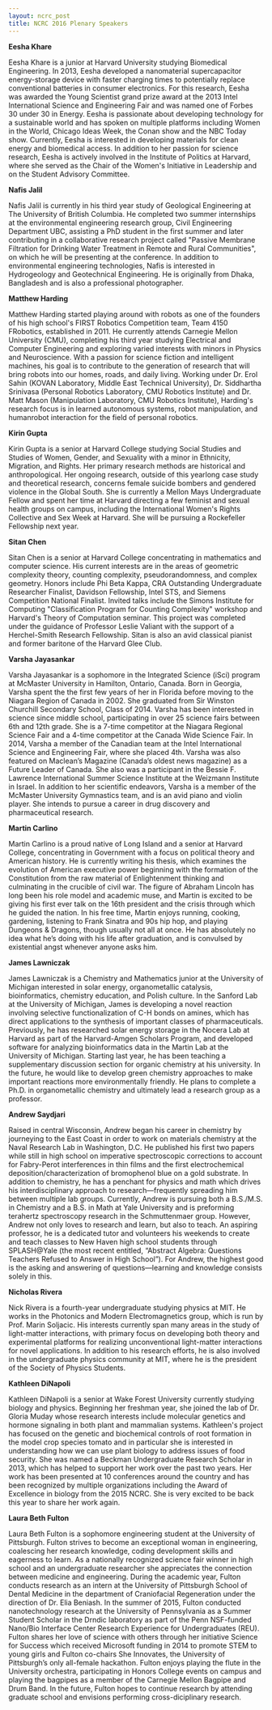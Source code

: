 ```yaml
---
layout: ncrc_post
title: NCRC 2016 Plenary Speakers
---
```



<b>Eesha Khare</b>

Eesha Khare is a junior at Harvard University studying Biomedical Engineering. In 2013, Eesha developed a nanomaterial supercapacitor energy-storage device with faster charging times to potentially replace conventional batteries in consumer electronics. For this research, Eesha was awarded the Young Scientist grand prize award at the 2013 Intel International Science and Engineering Fair and was named one of Forbes 30 under 30 in Energy. Eesha is passionate about developing technology for a sustainable world and has spoken on multiple platforms including Women in the World, Chicago Ideas Week, the Conan show and the NBC Today show. Currently, Eesha is interested in developing materials for clean energy and biomedical access. In addition to her passion for science research, Eesha is actively involved in the Institute of Politics at Harvard, where she served as the Chair of the Women's Initiative in Leadership and on the Student Advisory Committee.


<b>Nafis Jalil</b>

Nafis Jalil is currently in his third year study of Geological Engineering at The University of British Columbia. He completed two summer internships at the environmental engineering research group, Civil Engineering Department UBC, assisting a PhD student in the first summer and later contributing in a collaborative research project called "Passive Membrane Filtration for Drinking Water Treatment in Remote and Rural Communities", on which he will be presenting at the conference. In addition to environmental engineering technologies, Nafis is interested in Hydrogeology and Geotechnical Engineering. He is originally from Dhaka, Bangladesh and is also a professional photographer.

<b>Matthew Harding</b>

Matthew Harding started playing around with robots as one of the founders of his high school's FIRST Robotics Competition team, Team 4150 FRobotics, established in 2011. He currently attends Carnegie Mellon University (CMU), completing his third year studying Electrical and Computer Engineering and exploring varied interests with minors in Physics and Neuroscience. With a passion for science fiction and intelligent machines, his goal is to contribute to the generation of research that will bring robots into our homes, roads, and daily living. Working under Dr. Erol Sahin (KOVAN Laboratory, Middle East Technical University), Dr. Siddhartha Srinivasa (Personal Robotics Laboratory, CMU Robotics Institute) and Dr. Matt Mason (Manipulation Laboratory, CMU Robotics Institute), Harding's research focus is in learned autonomous systems, robot manipulation, and human­robot interaction for the field of personal robotics.


<b>Kirin Gupta</b>

Kirin Gupta is a senior at Harvard College studying Social Studies and Studies of Women, Gender, and Sexuality with a minor in Ethnicity, Migration, and Rights. Her primary research methods are historical and anthropological. Her ongoing research, outside of this yearlong case study and theoretical research, concerns female suicide bombers and gendered violence in the Global South. She is currently a Mellon Mays Undergraduate Fellow and spent her time at Harvard directing a few feminist and sexual health groups on campus, including the International Women's Rights Collective and Sex Week at Harvard. She will be pursuing a Rockefeller Fellowship next year.

<b>Sitan Chen</b>

Sitan Chen is a senior at Harvard College concentrating in mathematics and computer science. His current interests are in the areas of geometric complexity theory, counting complexity, pseudorandomness, and complex geometry. Honors include Phi Beta Kappa, CRA Outstanding Undergraduate Researcher Finalist, Davidson Fellowship, Intel STS, and Siemens Competition National Finalist. Invited talks include the Simons Institute for Computing "Classification Program for Counting Complexity" workshop and Harvard's Theory of Computation seminar. This project was completed under the guidance of Professor Leslie Valiant with the support of a Herchel-Smith Research Fellowship. Sitan is also an avid classical pianist and former baritone of the Harvard Glee Club.

<b>Varsha Jayasankar</b>

Varsha Jayasankar is a sophomore in the Integrated Science (iSci) program at McMaster University in Hamilton, Ontario, Canada. Born in Georgia, Varsha spent the the first few years of her in Florida before moving to the Niagara Region of Canada in 2002. She graduated from Sir Winston Churchill Secondary School, Class of 2014. Varsha has been interested in science since middle school, participating in over 25 science fairs between 6th and 12th grade. She is a 7-time competitor at the Niagara Regional Science Fair and a 4-time competitor at the Canada Wide Science Fair. In 2014, Varsha a member of the Canadian team at the Intel International Science and Engineering Fair, where she placed 4th. Varsha was also featured on Maclean’s Magazine (Canada’s oldest news magazine) as a Future Leader of Canada. She also was a participant in the Bessie F. Lawrence International Summer Science Institute at the Weizmann Institute in Israel. In addition to her scientific endeavors, Varsha is a member of the McMaster University Gymnastics team, and is an avid piano and violin player. She intends to pursue a career in drug discovery and pharmaceutical research.


<b>Martin Carlino</b>

Martin Carlino is a proud native of Long Island and a senior at Harvard College, concentrating in Government with a focus on political theory and American history. He is currently writing his thesis, which examines the evolution of American executive power beginning with the formation of the Constitution from the raw material of Enlightenment thinking and culminating in the crucible of civil war. The figure of Abraham Lincoln has long been his role model and academic muse, and Martin is excited to be giving his first ever talk on the 16th president and the crisis through which he guided the nation. In his free time, Martin enjoys running, cooking, gardening, listening to Frank Sinatra and 90s hip hop, and playing Dungeons & Dragons, though usually not all at once. He has absolutely no idea what he’s doing with his life after graduation, and is convulsed by existential angst whenever anyone asks him.

<b>James Lawniczak</b>

James Lawniczak is a Chemistry and Mathematics junior at the University of Michigan interested in solar energy, organometallic catalysis, bioinformatics, chemistry education, and Polish culture. In the Sanford Lab at the University of Michigan, James is developing a novel reaction involving selective functionalization of C-H bonds on amines, which has direct applications to the synthesis of important classes of pharmaceuticals. Previously, he has researched solar energy storage in the Nocera Lab at Harvard as part of the Harvard-Amgen Scholars Program, and developed software for analyzing bioinformatics data in the Martin Lab at the University of Michigan. Starting last year, he has been teaching a supplementary discussion section for organic chemistry at his university. In the future, he would like to develop green chemistry approaches to make important reactions more environmentally friendly. He plans to complete a Ph.D. in organometallic chemistry and ultimately lead a research group as a professor.


<b>Andrew Saydjari</b>

Raised in central Wisconsin, Andrew began his career in chemistry by journeying to the East Coast in order to work on materials chemistry at the Naval Research Lab in Washington, D.C. He published his first two papers while still in high school on imperative spectroscopic corrections to account for Fabry-Perot interferences in thin films and the first electrochemical deposition/characterization of bromophenol blue on a gold substrate. In addition to chemistry, he has a penchant for physics and math which drives his interdisciplinary approach to research—frequently spreading him between multiple lab groups. Currently, Andrew is pursuing both a B.S./M.S. in Chemistry and a B.S. in Math at Yale University and is preforming terahertz spectroscopy research in the Schmuttenmaer group. However, Andrew not only loves to research and learn, but also to teach. An aspiring professor, he is a dedicated tutor and volunteers his weekends to create and teach classes to New Haven high school students through SPLASH@Yale (the most recent entitled, “Abstract Algebra: Questions Teachers Refused to Answer in High School”). For Andrew, the highest good is the asking and answering of questions—learning and knowledge consists solely in this.

<b>Nicholas Rivera</b>

Nick Rivera is a fourth-year undergraduate studying physics at MIT. He works in the Photonics and Modern Electromagnetics group, which is run by Prof. Marin Soljacic. His interests currently span many areas in the study of light-matter interactions, with primary focus on developing both theory and experimental platforms for realizing unconventional light-matter interactions for novel applications. In addition to his research efforts, he is also involved in the undergraduate physics community at MIT, where he is the president of the Society of Physics Students.


<b>Kathleen DiNapoli</b>

Kathleen DiNapoli is a senior at Wake Forest University currently studying biology and physics. Beginning her freshman year, she joined the lab of Dr. Gloria Muday whose research interests include molecular genetics and hormone signaling in both plant and mammalian systems. Kathleen's project has focused on the genetic and biochemical controls of root formation in the model crop species tomato and in particular she is interested in understanding how we can use plant biology to address issues of food security. She was named a Beckman Undergraduate Research Scholar in 2013, which has helped to support her work over the past two years. Her work has been presented at 10 conferences around the country and has been recognized by multiple organizations including the Award of Excellence in biology from the 2015 NCRC. She is very excited to be back this year to share her work again.


<b>Laura Beth Fulton</b>

Laura Beth Fulton is a sophomore engineering student at the University of Pittsburgh.  Fulton strives to become an exceptional woman in engineering, coalescing her research knowledge, coding development skills and eagerness to learn. As a nationally recognized science fair winner in high school and an undergraduate researcher she appreciates the connection between medicine and engineering. During the academic year, Fulton conducts research as an intern at the University of Pittsburgh School of Dental Medicine in the department of Craniofacial Regeneration under the direction of Dr. Elia Beniash. In the summer of 2015, Fulton conducted nanotechnology research at the University of Pennsylvania as a Summer Student Scholar in the Drndic laboratory as part of the Penn NSF-funded Nano/Bio Interface Center Research Experience for Undergraduates (REU). Fulton shares her love of science with others through her initiative Science for Success which received Microsoft funding in 2014 to promote STEM to young girls and Fulton co-chairs She Innovates, the University of Pittsburgh’s only all-female hackathon. Fulton enjoys playing the flute in the University orchestra, participating in Honors College events on campus and playing the bagpipes as a member of the Carnegie Mellon Bagpipe and Drum Band. In the future, Fulton hopes to continue research by attending graduate school and envisions performing cross-diciplinary research.
